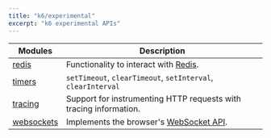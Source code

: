 ```yaml
---
title: "k6/experimental"
excerpt: "k6 experimental APIs"
---
```


<ExperimentalBlockquote />

| Modules                                                           | Description                                                                                                                                  |
| ------------------------------------------------------------------ | -------------------------------------------------------------------------------------------------------------------------------------------- |
| [redis](/javascript-api/k6-experimental/redis/) | Functionality to interact with [Redis](https://redis.io/). |
| [timers](/javascript-api/k6-experimental/timers/) | `setTimeout`, `clearTimeout`, `setInterval`, `clearInterval`  |
| [tracing](/javascript-api/k6-experimental/tracing/) | Support for instrumenting HTTP requests with tracing information. |
| [websockets](/javascript-api/k6-experimental/websockets/) | Implements the browser's [WebSocket API](https://developer.mozilla.org/en-US/docs/Web/API/WebSocket).  |